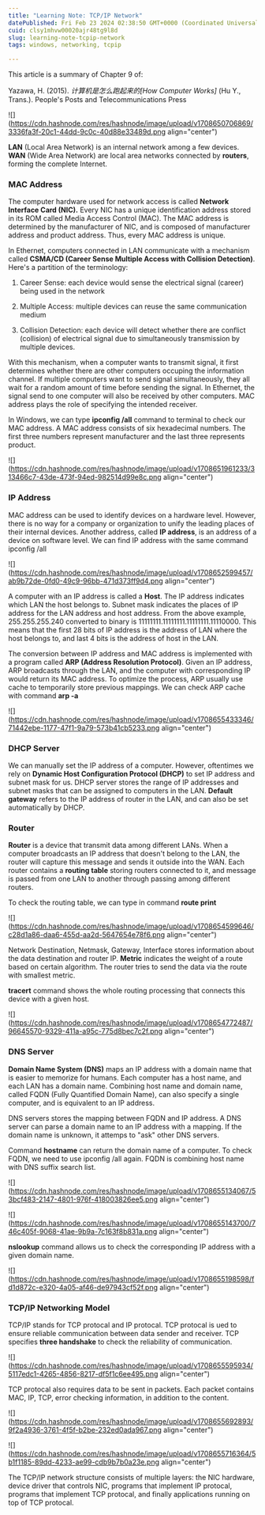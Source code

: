 ```yaml
---
title: "Learning Note: TCP/IP Network"
datePublished: Fri Feb 23 2024 02:38:50 GMT+0000 (Coordinated Universal Time)
cuid: clsy1mhvw00020ajr48tg9l8d
slug: learning-note-tcpip-network
tags: windows, networking, tcpip

---
```


This article is a summary of Chapter 9 of:

Yazawa, H. (2015). *计算机是怎么跑起来的\[How Computer Works\]* (Hu Y., Trans.). People's Posts and Telecommunications Press

![](https://cdn.hashnode.com/res/hashnode/image/upload/v1708650706869/3336fa3f-20c1-44dd-9c0c-40d88e33489d.png align="center")

**LAN** (Local Area Network) is an internal network among a few devices. **WAN** (Wide Area Network) are local area networks connected by **routers**, forming the complete Internet.

### MAC Address

The computer hardware used for network access is called **Network Interface Card (NIC).** Every NIC has a unique identification address stored in its ROM called Media Access Control (MAC). The MAC address is determined by the manufacturer of NIC, and is composed of manufacturer address and product address. Thus, every MAC address is unique.

In Ethernet, computers connected in LAN communicate with a mechanism called **CSMA/CD (Career Sense Multiple Access with Collision Detection)**. Here's a partition of the terminology:

1. Career Sense: each device would sense the electrical signal (career) being used in the network
    
2. Multiple Access: multiple devices can reuse the same communication medium
    
3. Collision Detection: each device will detect whether there are conflict (collision) of electrical signal due to simultaneously transmission by multiple devices.
    

With this mechanism, when a computer wants to transmit signal, it first determines whether there are other computers occuping the information channel. If multiple computers want to send signal simultaneously, they all wait for a random amount of time before sending the signal. In Ethernet, the signal send to one computer will also be received by other computers. MAC address plays the role of specifying the intended receiver.

In Windows, we can type **ipconfig /all** command to terminal to check our MAC address. A MAC address consists of six hexadecimal numbers. The first three numbers represent manufacturer and the last three represents product.

![](https://cdn.hashnode.com/res/hashnode/image/upload/v1708651961233/313466c7-43de-473f-94ed-982514d99e8c.png align="center")

### IP Address

MAC address can be used to identify devices on a hardware level. However, there is no way for a company or organization to unify the leading places of their internal devices. Another address, called **IP address**, is an address of a device on software level. We can find IP address with the same command ipconfig /all

![](https://cdn.hashnode.com/res/hashnode/image/upload/v1708652599457/ab9b72de-0fd0-49c9-96bb-471d373ff9d4.png align="center")

A computer with an IP address is called a **Host**. The IP address indicates which LAN the host belongs to. Subnet mask indicates the places of IP address for the LAN address and host address. From the above example, 255.255.255.240 converted to binary is 11111111.11111111.11111111.11110000. This means that the first 28 bits of IP address is the address of LAN where the host belongs to, and last 4 bits is the address of host in the LAN.

The conversion between IP address and MAC address is implemented with a program called **ARP (Address Resolution Protocol)**. Given an IP address, ARP broadcasts through the LAN, and the computer with corresponding IP would return its MAC address. To optimize the process, ARP usually use cache to temporarily store previous mappings. We can check ARP cache with command **arp -a**

![](https://cdn.hashnode.com/res/hashnode/image/upload/v1708655433346/71442ebe-1177-47f1-9a79-573b41cb5233.png align="center")

### DHCP Server

We can manually set the IP address of a computer. However, oftentimes we rely on **Dynamic Host Configuration Protocol (DHCP)** to set IP address and subnet mask for us. DHCP server stores the range of IP addresses and subnet masks that can be assigned to computers in the LAN. **Default gateway** refers to the IP address of router in the LAN, and can also be set automatically by DHCP.

### Router

**Router** is a device that transmit data among different LANs. When a computer broadcasts an IP address that doesn't belong to the LAN, the router will capture this message and sends it outside into the WAN. Each router contains a **routing table** storing routers connected to it, and message is passed from one LAN to another through passing among different routers.

To check the routing table, we can type in command **route print**

![](https://cdn.hashnode.com/res/hashnode/image/upload/v1708654599646/c28d1a86-daa6-455d-aa2d-5647654e78f6.png align="center")

Network Destination, Netmask, Gateway, Interface stores information about the data destination and router IP. **Metric** indicates the weight of a route based on certain algorithm. The router tries to send the data via the route with smallest metric.

**tracert** command shows the whole routing processing that connects this device with a given host.

![](https://cdn.hashnode.com/res/hashnode/image/upload/v1708654772487/96645570-9329-411a-a95c-775d8bec7c2f.png align="center")

### DNS Server

**Domain Name System (DNS)** maps an IP address with a domain name that is easier to memorize for humans. Each computer has a host name, and each LAN has a domain name. Combining host name and domain name, called FQDN (Fully Quantified Domain Name), can also specify a single computer, and is equivalent to an IP address.

DNS servers stores the mapping between FQDN and IP address. A DNS server can parse a domain name to an IP address with a mapping. If the domain name is unknown, it attemps to "ask" other DNS servers.

Command **hostname** can return the domain name of a computer. To check FQDN, we need to use ipconfig /all again. FQDN is combining host name with DNS suffix search list.

![](https://cdn.hashnode.com/res/hashnode/image/upload/v1708655134067/53bcf483-2147-4801-976f-418003826ee5.png align="center")

![](https://cdn.hashnode.com/res/hashnode/image/upload/v1708655143700/746c405f-9068-41ae-9b9a-7c163f8b831a.png align="center")

**nslookup** command allows us to check the corresponding IP address with a given domain name.

![](https://cdn.hashnode.com/res/hashnode/image/upload/v1708655198598/fd1d872c-e320-4a05-af46-de97943cf52f.png align="center")

### TCP/IP Networking Model

TCP/IP stands for TCP protocal and IP protocal. TCP protocal is ued to ensure reliable communication between data sender and receiver. TCP specifies **three handshake** to check the reliability of communication.

![](https://cdn.hashnode.com/res/hashnode/image/upload/v1708655595934/5117edc1-4265-4856-8217-df5f1c6ee495.png align="center")

TCP protocal also requires data to be sent in packets. Each packet contains MAC, IP, TCP, error checking information, in addition to the content.

![](https://cdn.hashnode.com/res/hashnode/image/upload/v1708655692893/9f2a4936-3761-4f5f-b2be-232ed0ada967.png align="center")

![](https://cdn.hashnode.com/res/hashnode/image/upload/v1708655716364/5b1f1185-89dd-4233-ae99-cdb9b7b0a23e.png align="center")

The TCP/IP network structure consists of multiple layers: the NIC hardware, device driver that controls NIC, programs that implement IP protocal, programs that implement TCP protocal, and finally applications running on top of TCP protocal.